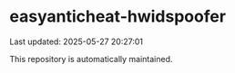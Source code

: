 # easyanticheat-hwidspoofer

Last updated: 2025-05-27 20:27:01

This repository is automatically maintained.
